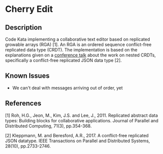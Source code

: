 # Cherry Edit

## Description

Code Kata implementing a collaborative text editor based on replicated growable arrays (RGA) [1]. An RGA is an ordered sequence conflict-free replicated data type (CRDT). The implementation is based on the explanations given on a [conference talk](https://www.youtube.com/watch?v=yCcWpzY8dIA) about the work on nested CRDTs, specifically a conflict-free replicated JSON data type [2]. 

## Known Issues

- We can't deal with messages arriving out of order, yet

## References

[1] Roh, H.G., Jeon, M., Kim, J.S. and Lee, J., 2011. Replicated abstract data types: Building blocks for collaborative applications. Journal of Parallel and Distributed Computing, 71(3), pp.354-368.

[2] Kleppmann, M. and Beresford, A.R., 2017. A conflict-free replicated JSON datatype. IEEE Transactions on Parallel and Distributed Systems, 28(10), pp.2733-2746.